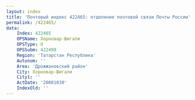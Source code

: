```yaml
---
layout: index
title: 'Почтовый индекс 422465: отделение почтовой связи Почты России'
permalink: /422465/
data:
    Index: 422465
    OPSName: Хорновар-Шигали
    OPSType: О
    OPSSubm: 422499
    Region: 'Татарстан Республика'
    Autonom: ''
    Area: 'Дрожжановский район'
    City: Хорновар-Шигали
    City1: ''
    ActDate: '20001030'
    IndexOld: ''
---
```

